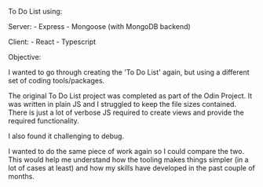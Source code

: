 To Do List using:

Server: - Express - Mongoose (with MongoDB backend)

Client: - React - Typescript

Objective:

I wanted to go through creating the 'To Do List' again, but using a different set of coding tools/packages.

The original To Do List project was completed as part of the Odin Project. It was written in plain JS and I struggled to keep the file sizes contained. There is just a lot of verbose JS required to create views and provide the required functionality.

I also found it challenging to debug.

I wanted to do the same piece of work again so I could compare the two. This would help me understand how the tooling makes things simpler (in a lot of cases at least) and how my skills have developed in the past couple of months.
